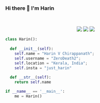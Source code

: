   ###                                   Hi there 👋 I'm Harin

<br>

<p>
<div align="center">
  <img src="https://img.shields.io/badge/-HTML-c58545?style=for-the-badge&logo=html5&logoColor=c58545&labelColor=282828">
  <img src="https://img.shields.io/badge/-CSS-d1a01f?style=for-the-badge&logo=css3&logoColor=d1a01f&labelColor=282828">
  <img src="https://img.shields.io/badge/-Python-98b982?style=for-the-badge&logo=python&logoColor=98b982&labelColor=282828">
</div>
</p>

```python
class Harin():
    
  def __init__(self):
    self.name = "Harin V Chirappanath";
    self.username = "ZeroDeath2";
    self.location = "Kerala, India";
    self.insta = "just_harin"
  
  def __str__(self):
    return self.name

if __name__ == '__main__':
    me = Harin()
```
